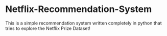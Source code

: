 # Netflix-Recommendation-System
This is a simple recommendation system written completely in python that tries to explore the Netflix Prize Dataset!
